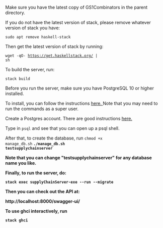 Make sure you have the latest copy of GS1Combinators in the parent directory.

If you do not have the latest version of stack, please remove whatever version of stack you have:

<code>sudo apt remove haskell-stack </code>

Then get the latest version of stack by running:

<code>wget -qO- https://get.haskellstack.org/ | sh </code>

To build the server, run:

<code>stack build </code>

Before you run the server, make sure you have PostgreSQL 10 or higher installed.

To install, you can follow the instructions <a href="http://yallalabs.com/linux/how-to-install-and-use-postgresql-10-on-ubuntu-16-04/" target="_blank"> here. </a>
Note that you may need to run the commands as a super user.

Create a Postgres account.
There are good instructions <a href="https://www.digitalocean.com/community/tutorials/how-to-install-and-use-postgresql-on-ubuntu-16-04" target="_blank"> here. </a>

Type in <code>psql</code> and see that you can open up a psql shell.

After that, to create the database, run
<code>chmod +x manage_db.sh</code><b>
<code>./manage_db.sh testsupplychainserver</code>

Note that you can change "testsupplychainserver" for any database name you like.

Finally, to run the server, do:

<code>stack exec supplyChainServer-exe --run --migrate </code>

Then you can check out the API at:

http://localhost:8000/swagger-ui/

To use ghci interactively, run 

<code>stack ghci </code>


